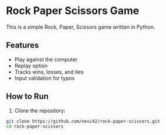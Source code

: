 # Rock Paper Scissors Game

This is a simple Rock, Paper, Scissors game written in Python.

## Features
- Play against the computer
- Replay option
- Tracks wins, losses, and ties
- Input validation for typos

## How to Run

1. Clone the repository:
```bash
git clone https://github.com/nesi42/rock-paper-scissors.git
cd rock-paper-scissors
